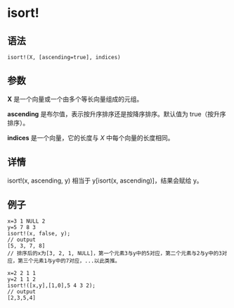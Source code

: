 # isort!

## 语法

`isort!(X, [ascending=true], indices)`

## 参数

**X** 是一个向量或一个由多个等长向量组成的元组。

**ascending** 是布尔值，表示按升序排序还是按降序排序。默认值为 true（按升序排序）。

**indices** 是一个向量，它的长度与 *X* 中每个向量的长度相同。

## 详情

isort!(x, ascending, y) 相当于 y[isort(x, ascending)]，结果会赋给 y。

## 例子

```
x=3 1 NULL 2
y=5 7 8 3
isort!(x, false, y);
// output
[5, 3, 7, 8]
// 排序后的x为[3, 2, 1, NULL]，第一个元素3与y中的5对应，第二个元素与2与y中的3对应，第三个元素1与y中的7对应，...以此类推。

x=2 2 1 1
y=2 1 1 2
isort!([x,y],[1,0],5 4 3 2);
// output
[2,3,5,4]
```

